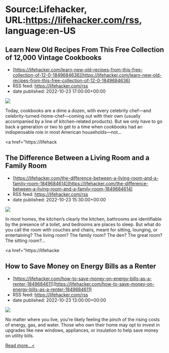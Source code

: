 # Source:Lifehacker, URL:https://lifehacker.com/rss, language:en-US

## Learn New Old Recipes From This Free Collection of 12,000 Vintage Cookbooks
 - [https://lifehacker.com/learn-new-old-recipes-from-this-free-collection-of-12-0-1849684636](https://lifehacker.com/learn-new-old-recipes-from-this-free-collection-of-12-0-1849684636)
 - RSS feed: https://lifehacker.com/rss
 - date published: 2022-10-23 17:00:00+00:00

<img src="https://i.kinja-img.com/gawker-media/image/upload/s--SkZ_UbTV--/c_fit,fl_progressive,q_80,w_636/540dea093f2e7b6b5cc9b214453ab56b.jpg" /><p>Today, cookbooks are a dime a dozen, with every celebrity chef—and celebrity-turned-home-chef—coming out with their own (usually accompanied by a line of kitchen-related products). But we only have to go back a generation or two to get to a time when cookbooks had an indispensable role in most American households—not…</p><p><a href="https://lifehack

## The Difference Between a Living Room and a Family Room
 - [https://lifehacker.com/the-difference-between-a-living-room-and-a-family-room-1849684614](https://lifehacker.com/the-difference-between-a-living-room-and-a-family-room-1849684614)
 - RSS feed: https://lifehacker.com/rss
 - date published: 2022-10-23 15:30:00+00:00

<img src="https://i.kinja-img.com/gawker-media/image/upload/s--IhT-gY04--/c_fit,fl_progressive,q_80,w_636/0dd189569edca1e2cf68f8036e9199c1.jpg" /><p>In most homes, the kitchen’s clearly the kitchen, bathrooms are identifiable by the presence of a toilet, and bedrooms are places to sleep. But what do you call the room with couches and chairs, meant for sitting, lounging, or entertaining? The living room? The family room? The den? The great room? The sitting room?…</p><p><a href="https://lifehacke

## How to Save Money on Energy Bills as a Renter
 - [https://lifehacker.com/how-to-save-money-on-energy-bills-as-a-renter-1849684611](https://lifehacker.com/how-to-save-money-on-energy-bills-as-a-renter-1849684611)
 - RSS feed: https://lifehacker.com/rss
 - date published: 2022-10-23 13:00:00+00:00

<img src="https://i.kinja-img.com/gawker-media/image/upload/s--b2fk44zR--/c_fit,fl_progressive,q_80,w_636/28811150fd1056e2ec095e60d0813b84.jpg" /><p>No matter where you live, you’re likely feeling the pinch of the rising costs of energy, gas, and water. Those who own their home may opt to invest in upgrades like new windows, appliances, or insulation to help save money on utility bills. </p><p><a href="https://lifehacker.com/how-to-save-money-on-energy-bills-as-a-renter-1849684611">Read more...<

